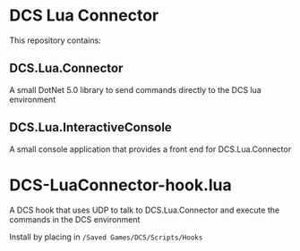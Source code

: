 # DCS Lua Connector
This repository contains:
## DCS.Lua.Connector
A small DotNet 5.0 library to send commands directly to the DCS lua environment

## DCS.Lua.InteractiveConsole
A small console application that provides a front end for DCS.Lua.Connector

# DCS-LuaConnector-hook.lua
A DCS hook that uses UDP to talk to DCS.Lua.Connector and execute the commands in the DCS environment

Install by placing in `/Saved Games/DCS/Scripts/Hooks`
